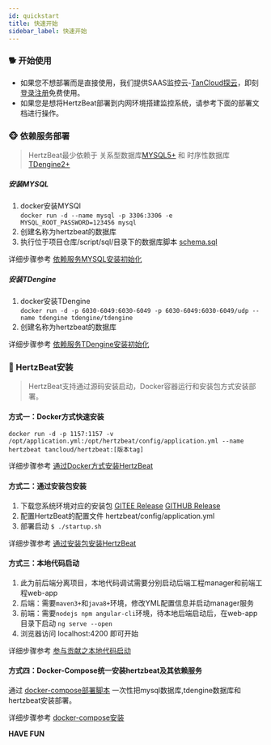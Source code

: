 ```yaml
---
id: quickstart  
title: 快速开始    
sidebar_label: 快速开始    
---
```


### 🐕 开始使用

- 如果您不想部署而是直接使用，我们提供SAAS监控云-[TanCloud探云](https://console.tancloud.cn)，即刻[登录注册](https://console.tancloud.cn)免费使用。  
- 如果您是想将HertzBeat部署到内网环境搭建监控系统，请参考下面的部署文档进行操作。 

### 🐵 依赖服务部署   

> HertzBeat最少依赖于 关系型数据库[MYSQL5+](https://www.mysql.com/) 和 时序性数据库[TDengine2+](https://www.taosdata.com/getting-started)

##### 安装MYSQL  
1. docker安装MYSQl  
`docker run -d --name mysql -p 3306:3306 -e MYSQL_ROOT_PASSWORD=123456 mysql`   
2. 创建名称为hertzbeat的数据库  
3. 执行位于项目仓库/script/sql/目录下的数据库脚本 [schema.sql](https://gitee.com/dromara/hertzbeat/raw/master/script/sql/schema.sql)      

详细步骤参考 [依赖服务MYSQL安装初始化](mysql-init.md)    

##### 安装TDengine   
1. docker安装TDengine   
`docker run -d -p 6030-6049:6030-6049 -p 6030-6049:6030-6049/udp --name tdengine tdengine/tdengine`     
2. 创建名称为hertzbeat的数据库

详细步骤参考 [依赖服务TDengine安装初始化](tdengine-init.md)   

### 🍞 HertzBeat安装   
> HertzBeat支持通过源码安装启动，Docker容器运行和安装包方式安装部署。  

#### 方式一：Docker方式快速安装
`docker run -d -p 1157:1157 -v /opt/application.yml:/opt/hertzbeat/config/application.yml --name hertzbeat tancloud/hertzbeat:[版本tag]`  

详细步骤参考 [通过Docker方式安装HertzBeat](docker-deploy.md) 

#### 方式二：通过安装包安装    
1. 下载您系统环境对应的安装包 [GITEE Release](https://gitee.com/dromara/hertzbeat/releases) [GITHUB Release](https://github.com/dromara/hertzbeat/releases)  
2. 配置HertzBeat的配置文件 hertzbeat/config/application.yml   
3. 部署启动 `$ ./startup.sh `   

详细步骤参考 [通过安装包安装HertzBeat](package-deploy.md) 

#### 方式三：本地代码启动   
1. 此为前后端分离项目，本地代码调试需要分别启动后端工程manager和前端工程web-app
2. 后端：需要`maven3+`和`java8+`环境，修改YML配置信息并启动manager服务
3. 前端：需要`nodejs npm angular-cli`环境，待本地后端启动后，在web-app目录下启动 `ng serve --open`
4. 浏览器访问 localhost:4200 即可开始

详细步骤参考 [参与贡献之本地代码启动](../others/contributing)

#### 方式四：Docker-Compose统一安装hertzbeat及其依赖服务

通过 [docker-compose部署脚本](https://gitee.com/dromara/hertzbeat/tree/master/script/docker-compose) 一次性把mysql数据库,tdengine数据库和hertzbeat安装部署。

详细步骤参考 [docker-compose安装](https://gitee.com/dromara/hertzbeat/tree/master/script/docker-compose/README.md)  

**HAVE FUN**
